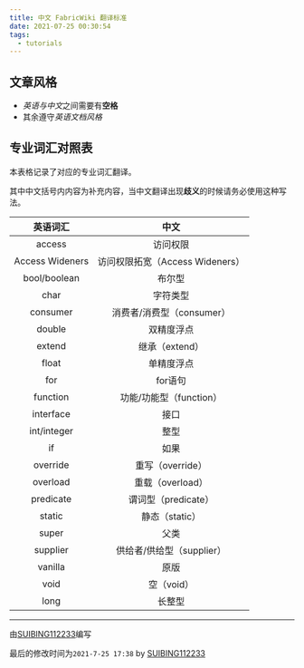 ```yaml
---
title: 中文 FabricWiki 翻译标准
date: 2021-07-25 00:30:54
tags:
  - tutorials
---
```


## 文章风格

- *英语与中文*之间需要有**空格**
- 其余遵守*英语文档风格*

## 专业词汇对照表

本表格记录了对应的专业词汇翻译。

其中中文括号内内容为补充内容，当中文翻译出现**歧义**的时候请务必使用这种写法。

|    英语词汇     |              中文               |
| :-------------: | :-----------------------------: |
|     access      |            访问权限             |
| Access Wideners | 访问权限拓宽（Access Wideners） |
|  bool/boolean   |             布尔型              |
|      char       |            字符类型             |
|    consumer     |    消费者/消费型（consumer）    |
|     double      |           双精度浮点            |
|     extend      |         继承（extend）          |
|      float      |           单精度浮点            |
|       for       |             for语句             |
|    function     |     功能/功能型（function）     |
|    interface    |              接口               |
|   int/integer   |              整型               |
|       if        |              如果               |
|    override     |        重写（override）         |
|    overload     |        重载（overload）         |
|    predicate    |       谓词型（predicate）       |
|     static      |         静态（static）          |
|      super      |              父类               |
|    supplier     |    供给者/供给型（supplier）    |
|     vanilla     |              原版               |
|      void       |           空（void）            |
|      long       |             长整型              |

---

由[SUIBING112233](https://github.com/SUIBING112233)编写

最后的修改时间为`2021-7-25 17:38` by [SUIBING112233](https://github.com/SUIBING112233)
